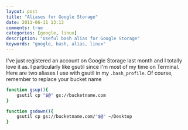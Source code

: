 ```yaml
---
layout: post
title: "Aliases for Google Storage"
date: 2011-06-11 13:13
comments: true
categories: [google, linux] 
description: "Useful bash alias for Google Storage"
keywords: "google, bash, alias, linux"
---
```

I've just registered an account on Google Storage last month and I totally love it as. I particularly like gsutil since I'm most of my time on Terminal. Here are two aliases I use with gsutil in my `.bash_profile`. Of course, remember to replace your bucket name

``` bash
function gsup(){
    gsutil cp "$@" gs://bucketname.com
}

function gsdown(){
    gsutil cp gs://bucketname.com/"$@" ~/Desktop
}
```